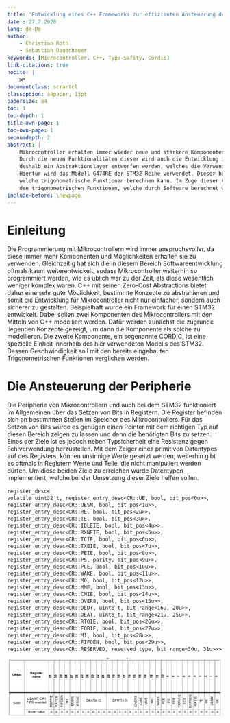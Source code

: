 ```yaml
---
title: 'Entwicklung eines C++ Frameworks zur effizienten Ansteuerung der Periphery eines STM32 Microcontrollers'
date : 27.7.2020
lang: de-De
author:
    - Christian Roth
    - Sebastian Dauenhauer
keywords: [Microcontroller, C++, Type-Safity, Cordic]
link-citations: true
nocite: |
    @*
documentclass: scrartcl
classoption: a4paper, 13pt
papersize: a4
toc: 1
toc-depth: 1
title-own-page: 1
toc-own-page: 1
secnumdepth: 2
abstract: |
    Mikrocontroller erhalten immer wieder neue und stärkere Komponenten, dabei hat sich die Programmierung dieser bisher kaum geändert.
    Durch die neuen Funktionalitäten dieser wird auch die Entwicklung immer komplexer. Mit C++ und seinen Zero Cost Abstractions soll
    deshalb ein Abstraktionslayer entworfen werden, welches die Verwendung der Komponenten einfacher und sicherer machen soll.
    Hierfür wird das Modell G474RE der STM32 Reihe verwendet. Dieser besitzt zusätzlich zu den üblichen Komponenten auch eine Einheit,
    welche trigonometrische Funktionen berechnen kann. Im Zuge dieser Arbeit wird daher auch die Performance dieser Einheit verglichen mit
    den trigonometrischen Funktionen, welche durch Software berechnet werden.
include-before: \newpage
---
```


# Einleitung

Die Programmierung mit Mikrocontrollern wird immer anspruchsvoller, da diese immer mehr Komponenten und Möglichkeiten erhalten sie zu verwenden.
Gleichzeitig hat sich die in diesem Bereich Softwareentwicklung oftmals kaum weiterentwickelt, sodass Mikrocontroller weiterhin so programmiert werden,
wie es üblich war zu der Zeit, als diese wesentlich weniger komplex waren. C++ mit seinen Zero-Cost Abstractions bietet daher eine sehr gute Möglichkeit,
bestimmte Konzepte zu abstrahieren und somit die Entwicklung für Mikrocontroller nicht nur einfacher, sondern auch sicherer zu gestalten.
Beispielhaft wurde ein Framework für einen STM32 entwickelt. Dabei sollen zwei Komponenten des Mikrocontrollers mit den Mitteln von C++ modelliert werden.
Dafür werden zunächst die zugrunde liegenden Konzepte gezeigt, um dann die Komponente als solche zu modellieren.
Die zweite Komponente, ein sogenannte CORDIC, ist eine spezielle Einheit innerhalb des hier verwendeten Modells des STM32.
Dessen Geschwindigkeit soll mit den bereits eingebauten Trigonometrischen Funktionen verglichen werden.

# Die Ansteuerung der Peripherie

Die Peripherie von Mikrocontrollern und auch bei dem STM32 funktioniert im Allgemeinen über das Setzen von Bits in Registern.
Die Register befinden sich an bestimmten Stellen im Speicher des Mikrocontrollers.
Für das Setzen von Bits würde es genügen einen Pointer mit dem richtigen Typ auf diesen Bereich zeigen zu lassen
und dann die benötigten Bits zu setzen.
Eines der Ziele ist es jedoch neben Typsicherheit eine Resistenz gegen Fehlverwendung herzustellen.
Mit dem Zeiger eines primitiven Datentypes auf des Registers, können unsinnige Werte gesetzt werden, weiterhin gibt es oftmals in
Registern Werte und Teile, die nicht manipuliert werden dürfen.
Um diese beiden Ziele zu erreichen wurde Datentypen implementiert, welche bei der Umsetzung dieser Ziele helfen sollen.

~~~{.cpp}
register_desc<
volatile uint32_t, register_entry_desc<CR::UE, bool, bit_pos<0u>>,
register_entry_desc<CR::UESM, bool, bit_pos<1u>>,
register_entry_desc<CR::RE, bool, bit_pos<2u>>,
register_entry_desc<CR::TE, bool, bit_pos<3u>>,
register_entry_desc<CR::IDLEIE, bool, bit_pos<4u>>,
register_entry_desc<CR::RXNEIE, bool, bit_pos<5u>>,
register_entry_desc<CR::TCIE, bool, bit_pos<6u>>,
register_entry_desc<CR::TXEIE, bool, bit_pos<7u>>,
register_entry_desc<CR::PEIE, bool, bit_pos<8u>>,
register_entry_desc<CR::PS, parity, bit_pos<9u>>,
register_entry_desc<CR::PCE, bool, bit_pos<10u>>,
register_entry_desc<CR::WAKE, bool, bit_pos<11u>>,
register_entry_desc<CR::M0, bool, bit_pos<12u>>,
register_entry_desc<CR::MME, bool, bit_pos<13u>>,
register_entry_desc<CR::CMIE, bool, bit_pos<14u>>,
register_entry_desc<CR::OVER8, bool, bit_pos<15u>>,
register_entry_desc<CR::DEDT, uint8_t, bit_range<16u, 20u>>,
register_entry_desc<CR::DEAT, uint8_t, bit_range<21u, 25u>>,
register_entry_desc<CR::RTOIE, bool, bit_pos<26u>>,
register_entry_desc<CR::EOBIE, bool, bit_pos<27u>>,
register_entry_desc<CR::M1, bool, bit_pos<28u>>,
register_entry_desc<CR::FIFOEN, bool, bit_pos<29u>>,
register_entry_desc<CR::RESERVED, reserved_type, bit_range<30u, 31u>>>
~~~

![Beschreibung des Registers in der Dokumentation des Microcontrollers](images/cr1desc.png)
